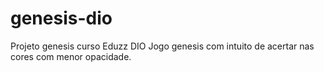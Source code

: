 # genesis-dio
Projeto genesis curso Eduzz DIO
Jogo genesis com intuito de acertar nas cores com menor opacidade.

